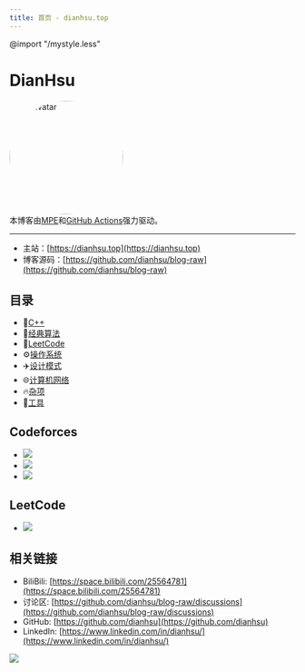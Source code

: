 ```yaml
---
title: 首页 - dianhsu.top
---
```

@import "/mystyle.less"
# DianHsu


<div style="">
<img src="https://cdn.dianhsu.top/image/takagi.png" style="border-radius:50%;" width=200px title="my avatar" alt="my avatar" />
</div>
本博客由<a href="https://shd101wyy.github.io/markdown-preview-enhanced/#/" target="_blank">MPE</a>和<a href="https://github.com/features/actions" target="_blank">GitHub Actions</a>强力驱动。

--------------------------

- 主站：[https://dianhsu.top](https://dianhsu.top)
- 博客源码：[https://github.com/dianhsu/blog-raw](https://github.com/dianhsu/blog-raw)


## 目录

- :apple:[C++](./cplusplus/index.html)
- :rocket:[经典算法](./algorithm/index.html)
- :balloon:[LeetCode](./leetcode/index.html)
- :gear:[操作系统](./operation_system/index.html)
- :airplane:[设计模式](./design_pattern/index.html)
- :globe_with_meridians:[计算机网络](./computer_network/index.html)
- :fire:[杂项](./misc/index.html)
- :banana:[工具](./tool/index.html)

## Codeforces
- <a href="https://codeforces.com/profile/xdO_o"><img src="https://fc.dianhsu.top/cf?user=xdO_o"></a>
- <a href="https://codeforces.com/profile/dianhsu"><img src="https://fc.dianhsu.top/cf?user=dianhsu"></a>
- <a href="https://codeforces.com/profile/dianhsuX"><img src="https://fc.dianhsu.top/cf?user=dianhsuX"></a>

## LeetCode
- <a href="https://leetcode-cn.com/u/dianhsu/"><img src="https://fc.dianhsu.top/lc?user=dianhsu&loc=cn&req=rating"></a>

## 相关链接
- BiliBili: [https://space.bilibili.com/25564781](https://space.bilibili.com/25564781)
- 讨论区: [https://github.com/dianhsu/blog-raw/discussions](https://github.com/dianhsu/blog-raw/discussions)
- GitHub: [https://github.com/dianhsu](https://github.com/dianhsu)
- LinkedIn: [https://www.linkedin.com/in/dianhsu/](https://www.linkedin.com/in/dianhsu/)

![](https://cdn.dianhsu.top/dianhsu_manim.gif)
